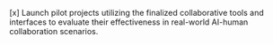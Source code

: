 [x] Launch pilot projects utilizing the finalized collaborative tools and interfaces to evaluate their effectiveness in real-world AI-human collaboration scenarios.